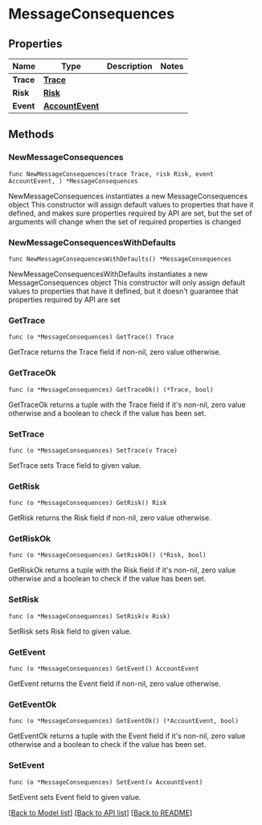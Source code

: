 # MessageConsequences

## Properties

Name | Type | Description | Notes
------------ | ------------- | ------------- | -------------
**Trace** | [**Trace**](Trace.md) |  | 
**Risk** | [**Risk**](Risk.md) |  | 
**Event** | [**AccountEvent**](AccountEvent.md) |  | 

## Methods

### NewMessageConsequences

`func NewMessageConsequences(trace Trace, risk Risk, event AccountEvent, ) *MessageConsequences`

NewMessageConsequences instantiates a new MessageConsequences object
This constructor will assign default values to properties that have it defined,
and makes sure properties required by API are set, but the set of arguments
will change when the set of required properties is changed

### NewMessageConsequencesWithDefaults

`func NewMessageConsequencesWithDefaults() *MessageConsequences`

NewMessageConsequencesWithDefaults instantiates a new MessageConsequences object
This constructor will only assign default values to properties that have it defined,
but it doesn't guarantee that properties required by API are set

### GetTrace

`func (o *MessageConsequences) GetTrace() Trace`

GetTrace returns the Trace field if non-nil, zero value otherwise.

### GetTraceOk

`func (o *MessageConsequences) GetTraceOk() (*Trace, bool)`

GetTraceOk returns a tuple with the Trace field if it's non-nil, zero value otherwise
and a boolean to check if the value has been set.

### SetTrace

`func (o *MessageConsequences) SetTrace(v Trace)`

SetTrace sets Trace field to given value.


### GetRisk

`func (o *MessageConsequences) GetRisk() Risk`

GetRisk returns the Risk field if non-nil, zero value otherwise.

### GetRiskOk

`func (o *MessageConsequences) GetRiskOk() (*Risk, bool)`

GetRiskOk returns a tuple with the Risk field if it's non-nil, zero value otherwise
and a boolean to check if the value has been set.

### SetRisk

`func (o *MessageConsequences) SetRisk(v Risk)`

SetRisk sets Risk field to given value.


### GetEvent

`func (o *MessageConsequences) GetEvent() AccountEvent`

GetEvent returns the Event field if non-nil, zero value otherwise.

### GetEventOk

`func (o *MessageConsequences) GetEventOk() (*AccountEvent, bool)`

GetEventOk returns a tuple with the Event field if it's non-nil, zero value otherwise
and a boolean to check if the value has been set.

### SetEvent

`func (o *MessageConsequences) SetEvent(v AccountEvent)`

SetEvent sets Event field to given value.



[[Back to Model list]](../README.md#documentation-for-models) [[Back to API list]](../README.md#documentation-for-api-endpoints) [[Back to README]](../README.md)


